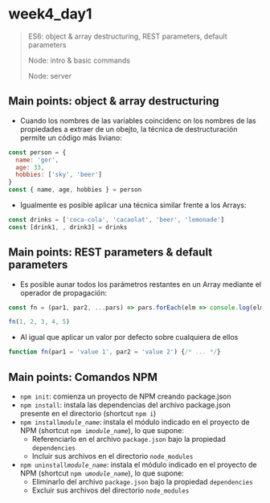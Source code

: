 # week4_day1

> ES6: object & array destructuring, REST parameters, default parameters
>
> Node: intro & basic commands
>
> Node: server


## Main points: object & array destructuring

- Cuando los nombres de las variables coincidenc on los nombres de las propiedades a extraer de un obejto, la técnica de destructuración permite un código más liviano:

````javascript
const person = {
  name: 'ger',
  age: 33,
  hobbies: ['sky', 'beer']
}
const { name, age, hobbies } = person
````

- Igualmente es posible aplicar una técnica similar frente a los Arrays:

````javascript
const drinks = ['coca-cola', 'cacaolat', 'beer', 'lemonade']
const [drink1, , drink3] = drinks
`````

## Main points: REST parameters & default parameters

- Es posible aunar todos los parámetros restantes en un Array mediante el operador de propagación:

````javascript
const fn = (par1, par2, ...pars) => pars.forEach(elm => console.log(elm))  // 3, 4, 5

fn(1, 2, 3, 4, 5)
`````

- Al igual que aplicar un valor por defecto sobre cualquiera de ellos

````javascript
function fn(par1 = 'value 1', par2 = 'value 2') {/* ... */}
`````

## Main points: Comandos NPM

- `npm init`: comienza un proyecto de NPM creando package.json
- `npm install`: instala las dependencias del archivo package.json presente en el directorio  (shortcut `npm i`)
- `npm install`*`module_name`*: instala el módulo indicado en el proyecto de NPM (shortcut `npm i`*`module_name`*), lo que supone:
  - Referenciarlo en el archivo `package.json` bajo la propiedad `dependencies`
  - Incluir sus archivos en el directorio `node_modules`
- `npm uninstall`*`module_name`*: instala el módulo indicado en el proyecto de NPM (shortcut `npm u`*`module_name`*), lo que supone:
  - Eliminarlo del archivo `package.json` bajo la propiedad `dependencies`
  - Excluir sus archivos del directorio `node_modules`
